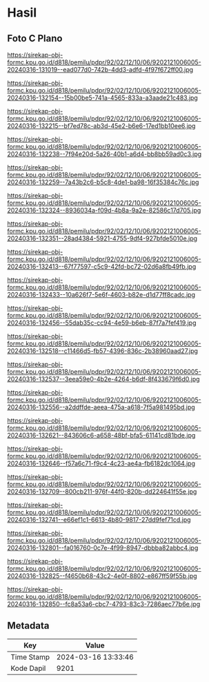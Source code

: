# Hasil

## Foto C Plano

https://sirekap-obj-formc.kpu.go.id/d818/pemilu/pdpr/92/02/12/10/06/9202121006005-20240316-131019--ead077d0-742b-4dd3-adfd-4f97f672ff00.jpg

https://sirekap-obj-formc.kpu.go.id/d818/pemilu/pdpr/92/02/12/10/06/9202121006005-20240316-132154--15b00be5-741a-4565-833a-a3aade21c483.jpg

https://sirekap-obj-formc.kpu.go.id/d818/pemilu/pdpr/92/02/12/10/06/9202121006005-20240316-132215--bf7ed78c-ab3d-45e2-b6e6-17ed1bb10ee6.jpg

https://sirekap-obj-formc.kpu.go.id/d818/pemilu/pdpr/92/02/12/10/06/9202121006005-20240316-132238--7f94e20d-5a26-40b1-a6d4-bb8bb59ad0c3.jpg

https://sirekap-obj-formc.kpu.go.id/d818/pemilu/pdpr/92/02/12/10/06/9202121006005-20240316-132259--7a43b2c6-b5c8-4de1-ba98-16f35384c76c.jpg

https://sirekap-obj-formc.kpu.go.id/d818/pemilu/pdpr/92/02/12/10/06/9202121006005-20240316-132324--8936034a-f09d-4b8a-9a2e-82586c17d705.jpg

https://sirekap-obj-formc.kpu.go.id/d818/pemilu/pdpr/92/02/12/10/06/9202121006005-20240316-132351--28ad4384-5921-4755-9df4-927bfde5010e.jpg

https://sirekap-obj-formc.kpu.go.id/d818/pemilu/pdpr/92/02/12/10/06/9202121006005-20240316-132413--67f77597-c5c9-42fd-bc72-02d6a8fb49fb.jpg

https://sirekap-obj-formc.kpu.go.id/d818/pemilu/pdpr/92/02/12/10/06/9202121006005-20240316-132433--10a626f7-5e6f-4603-b82e-d1d77ff8cadc.jpg

https://sirekap-obj-formc.kpu.go.id/d818/pemilu/pdpr/92/02/12/10/06/9202121006005-20240316-132456--55dab35c-cc94-4e59-b6eb-87f7a7fef419.jpg

https://sirekap-obj-formc.kpu.go.id/d818/pemilu/pdpr/92/02/12/10/06/9202121006005-20240316-132518--c11466d5-fb57-4396-836c-2b38960aad27.jpg

https://sirekap-obj-formc.kpu.go.id/d818/pemilu/pdpr/92/02/12/10/06/9202121006005-20240316-132537--3eea59e0-4b2e-4264-b6df-8f433679f6d0.jpg

https://sirekap-obj-formc.kpu.go.id/d818/pemilu/pdpr/92/02/12/10/06/9202121006005-20240316-132556--a2ddffde-aeea-475a-a618-7f5a981495bd.jpg

https://sirekap-obj-formc.kpu.go.id/d818/pemilu/pdpr/92/02/12/10/06/9202121006005-20240316-132621--843606c6-a658-48bf-bfa5-61141cd81bde.jpg

https://sirekap-obj-formc.kpu.go.id/d818/pemilu/pdpr/92/02/12/10/06/9202121006005-20240316-132646--f57a6c71-f9c4-4c23-ae4a-fb6182dc1064.jpg

https://sirekap-obj-formc.kpu.go.id/d818/pemilu/pdpr/92/02/12/10/06/9202121006005-20240316-132709--800cb211-976f-44f0-820b-dd224641f55e.jpg

https://sirekap-obj-formc.kpu.go.id/d818/pemilu/pdpr/92/02/12/10/06/9202121006005-20240316-132741--e66ef1c1-6613-4b80-9817-27dd9fef71cd.jpg

https://sirekap-obj-formc.kpu.go.id/d818/pemilu/pdpr/92/02/12/10/06/9202121006005-20240316-132801--fa016760-0c7e-4f99-8947-dbbba82abbc4.jpg

https://sirekap-obj-formc.kpu.go.id/d818/pemilu/pdpr/92/02/12/10/06/9202121006005-20240316-132825--f4650b68-43c2-4e0f-8802-e867ff59f55b.jpg

https://sirekap-obj-formc.kpu.go.id/d818/pemilu/pdpr/92/02/12/10/06/9202121006005-20240316-132850--fc8a53a6-cbc7-4793-83c3-7286aec77b6e.jpg


## Metadata

| Key        | Value               |
| ---------- | ------------------- |
| Time Stamp | 2024-03-16 13:33:46 |
| Kode Dapil | 9201                |



